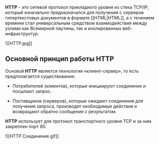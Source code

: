 **HTTP** - это сетевой протокол прикладного уровня из стека TCP/IP, который изначально предназначался для получения с серверов гипертекстовых документов в формате [[HTML|HTML]], а с течением времени стал универсальным средством взаимодействия между узлами как Всемирной паутины, так и изолированных веб-инфраструктур.

![[HTTP.jpg]]

## Основной принцип работы HTTP

Основой **HTTP** является технология «клиент-сервер», то есть предполагается существование:

- Потребителей (клиентов), которые инициируют соединение и посылают запрос.

- Поставщиков (серверов), которые ожидают соединения для получения запроса, производят необходимые действия и возвращают обратно сообщение с результатом.

**HTTP** использует для протокол транспортного уровня TCP и за ним закреплен порт 80.

![[HTTP Соединение.gif]]

